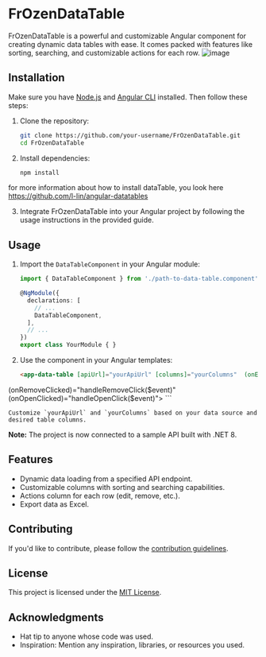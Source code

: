 # FrOzenDataTable

FrOzenDataTable is a powerful and customizable Angular component for creating dynamic data tables with ease. It comes packed with features like sorting, searching, and customizable actions for each row.
![image](https://github.com/Alifarkhondepey/FrOzenDataTable/assets/78637186/50a85c5b-9f30-4b72-a598-921a7a24592c)

## Installation

Make sure you have [Node.js](https://nodejs.org/) and [Angular CLI](https://angular.io/cli) installed. Then follow these steps:

1. Clone the repository:

    ```bash
    git clone https://github.com/your-username/FrOzenDataTable.git
    cd FrOzenDataTable
    ```

2. Install dependencies:

    ```bash
    npm install
    ```
for more information about how to install dataTable, you look here https://github.com/l-lin/angular-datatables


3. Integrate FrOzenDataTable into your Angular project by following the usage instructions in the provided guide.

## Usage

1. Import the `DataTableComponent` in your Angular module:

    ```typescript
    import { DataTableComponent } from './path-to-data-table.component';

    @NgModule({
      declarations: [
        // ...
        DataTableComponent,
      ],
      // ...
    })
    export class YourModule { }
    ```

2. Use the component in your Angular templates:

    ```html
    <app-data-table [apiUrl]="yourApiUrl" [columns]="yourColumns"  (onEditClicked)="handleEditClick($event)"
 (onRemoveClicked)="handleRemoveClick($event)"
 (onOpenClicked)="handleOpenClick($event)"></app-data-table>
    ```

    Customize `yourApiUrl` and `yourColumns` based on your data source and desired table columns.

**Note:** The project is now connected to a sample API built with .NET 8.

## Features

- Dynamic data loading from a specified API endpoint.
- Customizable columns with sorting and searching capabilities.
- Actions column for each row (edit, remove, etc.).
- Export data as Excel.

## Contributing

If you'd like to contribute, please follow the [contribution guidelines](CONTRIBUTING.md).

## License

This project is licensed under the [MIT License](LICENSE).

## Acknowledgments

- Hat tip to anyone whose code was used.
- Inspiration: Mention any inspiration, libraries, or resources you used.

